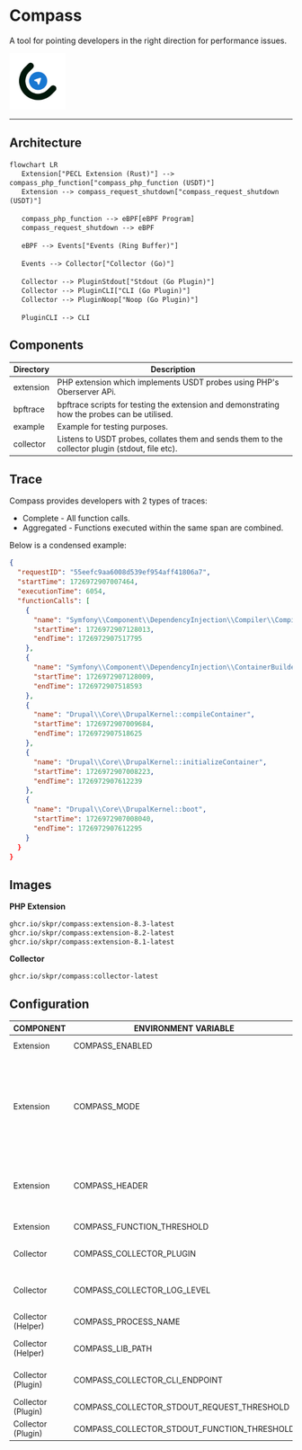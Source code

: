 Compass
=======

A tool for pointing developers in the right direction for performance issues.

<img src="/logo/compass.png" width="100">

----

## Architecture

```mermaid
flowchart LR
   Extension["PECL Extension (Rust)"] --> compass_php_function["compass_php_function (USDT)"]
   Extension --> compass_request_shutdown["compass_request_shutdown (USDT)"]

   compass_php_function --> eBPF[eBPF Program]
   compass_request_shutdown --> eBPF

   eBPF --> Events["Events (Ring Buffer)"]

   Events --> Collector["Collector (Go)"]

   Collector --> PluginStdout["Stdout (Go Plugin)"]
   Collector --> PluginCLI["CLI (Go Plugin)"]
   Collector --> PluginNoop["Noop (Go Plugin)"]

   PluginCLI --> CLI
```

## Components

| Directory | Description                                                                                      |
|-----------|--------------------------------------------------------------------------------------------------|
| extension | PHP extension which implements USDT probes using PHP's Oberserver APi.                           |
| bpftrace  | bpftrace scripts for testing the extension and demonstrating how the probes can be utilised.     |
| example   | Example for testing purposes.                                                                    |
| collector | Listens to USDT probes, collates them and sends them to the collector plugin (stdout, file etc). |

## Trace

Compass provides developers with 2 types of traces:

* Complete - All function calls.
* Aggregated - Functions executed within the same span are combined.

Below is a condensed example:

```json
{
  "requestID": "55eefc9aa6008d539ef954aff41806a7",
  "startTime": 1726972907007464,
  "executionTime": 6054,
  "functionCalls": [
    {
      "name": "Symfony\\Component\\DependencyInjection\\Compiler\\Compiler::compile",
      "startTime": 1726972907128013,
      "endTime": 1726972907517795
    },
    {
      "name": "Symfony\\Component\\DependencyInjection\\ContainerBuilder::compile",
      "startTime": 1726972907128009,
      "endTime": 1726972907518593
    },
    {
      "name": "Drupal\\Core\\DrupalKernel::compileContainer",
      "startTime": 1726972907009684,
      "endTime": 1726972907518625
    },
    {
      "name": "Drupal\\Core\\DrupalKernel::initializeContainer",
      "startTime": 1726972907008223,
      "endTime": 1726972907612239
    },
    {
      "name": "Drupal\\Core\\DrupalKernel::boot",
      "startTime": 1726972907008040,
      "endTime": 1726972907612295
    }
  }
}
```

## Images

**PHP Extension**

```
ghcr.io/skpr/compass:extension-8.3-latest
ghcr.io/skpr/compass:extension-8.2-latest
ghcr.io/skpr/compass:extension-8.1-latest
```

**Collector**

```
ghcr.io/skpr/compass:collector-latest
```

## Configuration

| COMPONENT          | ENVIRONMENT VARIABLE                        | DEFAULT VALUE                   | Description                                                                                                                                                                     |
|--------------------|---------------------------------------------|---------------------------------|---------------------------------------------------------------------------------------------------------------------------------------------------------------------------------|
| Extension          | COMPASS_ENABLED                             | false                           | Enable the Compass extension                                                                                                                                                    |
| Extension          | COMPASS_MODE                                |                                 | What mode the extension should operate. Empty will collect all executions. Setting to "header" will only collect executions when a specific header is set (see COMPASS_HEADER). |
| Extension          | COMPASS_HEADER                              |                                 | Used to lock down which executions are traced. Need to set `X-Compass` for requests and needs to match this config.                                                             |
| Extension          | COMPASS_FUNCTION_THRESHOLD                  | 10000                           | Watermark for which functions to trace.                                                                                                                                         |
| Collector          | COMPASS_COLLECTOR_PLUGIN                    | /usr/lib64/compass/stdout.so    | Path to the plugin that should called by the collector.                                                                                                                         |
| Collector          | COMPASS_COLLECTOR_LOG_LEVEL                 | info                            | Logging level for the collector component. Set to "debug" for debug notices.                                                                                                    |
| Collector (Helper) | COMPASS_PROCESS_NAME                        | php-fpm                         | Name of the process to trace.                                                                                                                                                   |
| Collector (Helper) | COMPASS_LIB_PATH                            | /usr/lib/php/modules/compass.so | Path to extension library which has probes.                                                                                                                                     |
| Collector (Plugin) | COMPASS_COLLECTOR_CLI_ENDPOINT              | http://localhost:27624          | Endpoint to send traces to for the CLI component.                                                                                                                               |
| Collector (Plugin) | COMPASS_COLLECTOR_STDOUT_REQUEST_THRESHOLD  | 100                             | Watermark for which requests to trace.                                                                                                                                          |
| Collector (Plugin) | COMPASS_COLLECTOR_STDOUT_FUNCTION_THRESHOLD | 10                              | Watermark for which functions to trace.                                                                                                                                         |
